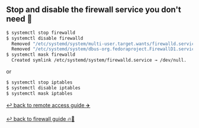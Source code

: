 ## Stop and disable the firewall service you don't need 🚫
```bash
$ systemctl stop firewalld
$ systemctl disable firewalld
  Removed "/etc/systemd/system/multi-user.target.wants/firewalld.service".
  Removed "/etc/systemd/system/dbus-org.fedoraproject.FirewallD1.service".
$ systemctl mask firewalld
  Created symlink /etc/systemd/system/firewalld.service → /dev/null.
```
or

```bash
$ systemctl stop iptables
$ systemctl disable iptables
$ systemctl mask iptables
```

[↩️ back to remote access guide ✈️](/Linux/remote-access.html)

[↩️ back to firewall guide 🔥🚪](/Linux/firewall.html)
